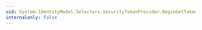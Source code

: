 ```yaml
---
uid: System.IdentityModel.Selectors.SecurityTokenProvider.BeginGetTokenCore(System.TimeSpan,System.AsyncCallback,System.Object)
internalonly: False
---
```

